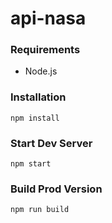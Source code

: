 # api-nasa

### Requirements
- Node.js

### Installation

```
npm install
```

### Start Dev Server

```
npm start
```

### Build Prod Version

```
npm run build
```
